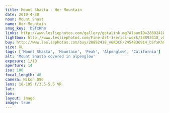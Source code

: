 ```yaml
---
title: Mount Shasta - Her Mountain
date: 2010-4-30
noun: Mount Shast
name: Her Mountain
smug_key: 'bSfxKhm'
links: http://www.lesliephotos.com/gallery/getalink.mg?AlbumID=28892418&AlbumKey=vGKDCF&ImageID=2454836914&ImageKey=bSfxKhm&how=forum&Page=1
lightbox: http://www.lesliephotos.com/Fine-Art-1/erics-work/28892418_vGKDCF#!i=2454836914&k=bSfxKhm&lb=1&s=A
buy: http://www.lesliephotos.com/buy/28892418_vGKDCF/2454836914_bSfxKhm/
size: XL
tags: ['Mount Shasta', 'Mountain', 'Peak', 'Alpenglow', 'California']
alt: 'Mount Shasta covered in alpenglow'
exposure: 1/10
aperture: 14
iso: 100
focal_length: 48
camera: Nikon D90
lens: 18-105 f/3.5-5.6 VR
lat: 
lon: 
layout: image
image: true
---
```

